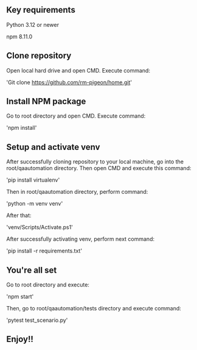 ## Key requirements
Python 3.12 or newer

npm 8.11.0

## Clone repository

Open local hard drive and open CMD. Execute command:

'Git clone https://github.com/rm-pigeon/home.git'

## Install NPM package

Go to root directory and open CMD. Execute command:

'npm install'


## Setup and activate venv

After successfully cloning repository to your local machine, go into the root/qaautomation directory. Then open CMD and
execute this command:

'pip install virtualenv'

Then in root/qaautomation directory, perform command:

'python -m venv venv'

After that:

'venv/Scripts/Activate.ps1'

After successfully activating venv, perform next command:

'pip install -r requirements.txt'


## You're all set

Go to root directory and execute:

'npm start'

Then, go to root/qaautomation/tests directory and execute command:

'pytest test_scenario.py'


## Enjoy!!